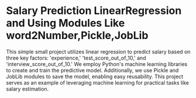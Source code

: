# Salary Prediction LinearRegression and Using Modules Like word2Number,Pickle,JobLib

This simple small project utilizes linear regression to predict salary based on three key factors: 'experience,' 'test_score_out_of_10,' and 'interview_score_out_of_10.' We employ Python's machine learning libraries to create and train the predictive model. Additionally, we use Pickle and JobLib modules to save the model, enabling easy reusability. This project serves as an example of leveraging machine learning for practical tasks like salary estimation.
